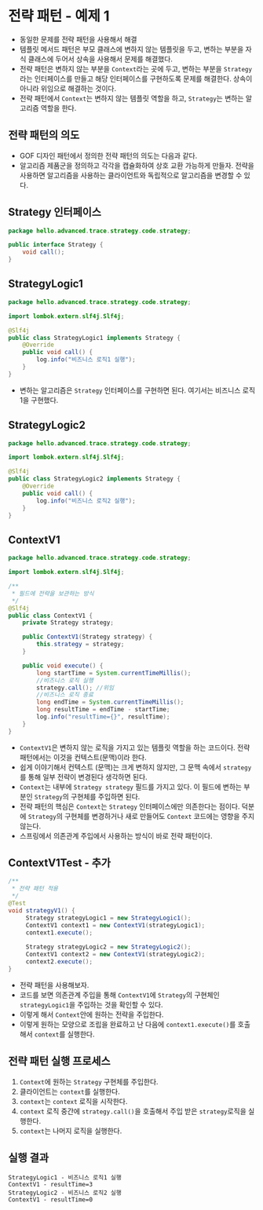 # 전략 패턴 - 예제 1
- 동일한 문제를 전략 패턴을 사용해서 해결
- 템플릿 메서드 패턴은 부모 클래스에 변하지 않는 템플릿을 두고, 변하는 부분을 자식 클래스에 두어서
상속을 사용해서 문제를 해결했다.
- 전략 패턴은 변하지 않는 부분을 `Context`라는 곳에 두고, 변하는 부분을 `Strategy`라는 인터페이스를
만들고 해당 인터페이스를 구현하도록 문제를 해결한다. 상속이 아니라 위임으로 해결하는 것이다.
- 전략 패턴에서 `Context`는 변하지 않는 템플릿 역할을 하고, `Strategy`는 변하는 알고리즘 역할을 한다.

## 전략 패턴의 의도
- GOF 디자인 패턴에서 정의한 전략 패턴의 의도는 다음과 같다.
- 알고리즘 제품군을 정의하고 각각을 캡슐화하여 상호 교환 가능하게 만들자. 전략을 사용하면 알고리즘을
사용하는 클라이언트와 독립적으로 알고리즘을 변경할 수 있다.

## Strategy 인터페이스
```java
package hello.advanced.trace.strategy.code.strategy;

public interface Strategy {
    void call();
}
```
## StrategyLogic1
```java
package hello.advanced.trace.strategy.code.strategy;

import lombok.extern.slf4j.Slf4j;

@Slf4j
public class StrategyLogic1 implements Strategy {
    @Override
    public void call() {
        log.info("비즈니스 로직1 실행");
    }
}
```
- 변하는 알고리즘은 `Strategy` 인터페이스를 구현하면 된다. 여기서는 비즈니스 로직1을 구현했다.

## StrategyLogic2
```java
package hello.advanced.trace.strategy.code.strategy;

import lombok.extern.slf4j.Slf4j;

@Slf4j
public class StrategyLogic2 implements Strategy {
    @Override
    public void call() {
        log.info("비즈니스 로직2 실행");
    }
}
```

## ContextV1
```java
package hello.advanced.trace.strategy.code.strategy;

import lombok.extern.slf4j.Slf4j;

/**
 * 필드에 전략을 보관하는 방식
 */
@Slf4j
public class ContextV1 {
    private Strategy strategy;

    public ContextV1(Strategy strategy) {
        this.strategy = strategy;
    }

    public void execute() {
        long startTime = System.currentTimeMillis();
        //비즈니스 로직 실행
        strategy.call(); //위임
        //비즈니스 로직 종료
        long endTime = System.currentTimeMillis();
        long resultTime = endTime - startTime;
        log.info("resultTime={}", resultTime);
    }
}
```
- `ContextV1`은 변하지 않는 로직을 가지고 있는 템플릿 역할을 하는 코드이다. 전략 패턴에서는 이것을 컨텍스트(문맥)이라 한다.
- 쉽게 이야기해서 컨텍스트 (문맥)는 크게 변하지 않지만, 그 문맥 속에서 `strategy`를 통해 일부 전략이 변경된다 생각하면 된다.
- `Context`는 내부에 `Strategy strategy` 필드를 가지고 있다. 이 필드에 변하는 부분인 `Strategy`의 구현체를 주입하면 된다.
- 전략 패턴의 핵심은 `Context`는 `Strategy` 인터페이스에만 의존한다는 점이다. 덕분에 `Strategy`의 구현체를 변경하거나 새로
만들어도 `Context` 코드에는 영향을 주지 않는다.
- 스프링에서 의존관계 주입에서 사용하는 방식이 바로 전략 패턴이다.
## ContextV1Test - 추가
```java
/**
 * 전략 패턴 적용
 */
@Test
void strategyV1() {
     Strategy strategyLogic1 = new StrategyLogic1();
     ContextV1 context1 = new ContextV1(strategyLogic1);
     context1.execute();
        
     Strategy strategyLogic2 = new StrategyLogic2();
     ContextV1 context2 = new ContextV1(strategyLogic2);
     context2.execute();
}
```
- 전략 패턴을 사용해보자.
- 코드를 보면 의존관계 주입을 통해 `ContextV1`에 `Strategy`의 구현체인 
  `strategyLogic1`을 주입하는 것을 확인할 수 있다.
- 이렇게 해서 `Context`안에 원하는 전략을 주입한다.
- 이렇게 원하는 모양으로 조립을 완료하고 난 다음에 `context1.execute()`를 호출해서
`context`를 실행한다.

## 전략 패턴 실행 프로세스
1. `Context`에 원하는 `Strategy` 구현체를 주입한다.
2. 클라이언트는 `context`를 실행한다.
3. `context`는 `context` 로직을 시작한다.
4. `context` 로직 중간에 `strategy.call()`을 호출해서 주입 받은 `strategy`로직을 실행한다.
5. `context`는 나머지 로직을 실행한다.

## 실행 결과
```text
StrategyLogic1 - 비즈니스 로직1 실행
ContextV1 - resultTime=3
StrategyLogic2 - 비즈니스 로직2 실행
ContextV1 - resultTime=0
```